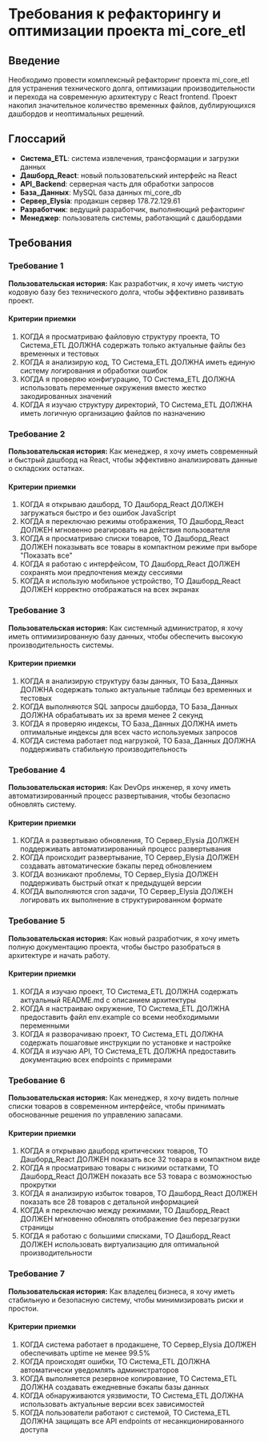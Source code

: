 # Требования к рефакторингу и оптимизации проекта mi_core_etl

## Введение

Необходимо провести комплексный рефакторинг проекта mi_core_etl для устранения технического долга, оптимизации производительности и перехода на современную архитектуру с React frontend. Проект накопил значительное количество временных файлов, дублирующихся дашбордов и неоптимальных решений.

## Глоссарий

- **Система_ETL**: система извлечения, трансформации и загрузки данных
- **Дашборд_React**: новый пользовательский интерфейс на React
- **API_Backend**: серверная часть для обработки запросов
- **База_Данных**: MySQL база данных mi_core_db
- **Сервер_Elysia**: продакшн сервер 178.72.129.61
- **Разработчик**: ведущий разработчик, выполняющий рефакторинг
- **Менеджер**: пользователь системы, работающий с дашбордами

## Требования

### Требование 1

**Пользовательская история:** Как разработчик, я хочу иметь чистую кодовую базу без технического долга, чтобы эффективно развивать проект.

#### Критерии приемки

1. КОГДА я просматриваю файловую структуру проекта, ТО Система_ETL ДОЛЖНА содержать только актуальные файлы без временных и тестовых
2. КОГДА я анализирую код, ТО Система_ETL ДОЛЖНА иметь единую систему логирования и обработки ошибок
3. КОГДА я проверяю конфигурацию, ТО Система_ETL ДОЛЖНА использовать переменные окружения вместо жестко закодированных значений
4. КОГДА я изучаю структуру директорий, ТО Система_ETL ДОЛЖНА иметь логичную организацию файлов по назначению

### Требование 2

**Пользовательская история:** Как менеджер, я хочу иметь современный и быстрый дашборд на React, чтобы эффективно анализировать данные о складских остатках.

#### Критерии приемки

1. КОГДА я открываю дашборд, ТО Дашборд_React ДОЛЖЕН загружаться быстро и без ошибок JavaScript
2. КОГДА я переключаю режимы отображения, ТО Дашборд_React ДОЛЖЕН мгновенно реагировать на действия пользователя
3. КОГДА я просматриваю списки товаров, ТО Дашборд_React ДОЛЖЕН показывать все товары в компактном режиме при выборе "Показать все"
4. КОГДА я работаю с интерфейсом, ТО Дашборд_React ДОЛЖЕН сохранять мои предпочтения между сессиями
5. КОГДА я использую мобильное устройство, ТО Дашборд_React ДОЛЖЕН корректно отображаться на всех экранах

### Требование 3

**Пользовательская история:** Как системный администратор, я хочу иметь оптимизированную базу данных, чтобы обеспечить высокую производительность системы.

#### Критерии приемки

1. КОГДА я анализирую структуру базы данных, ТО База_Данных ДОЛЖНА содержать только актуальные таблицы без временных и тестовых
2. КОГДА выполняются SQL запросы дашборда, ТО База_Данных ДОЛЖНА обрабатывать их за время менее 2 секунд
3. КОГДА я проверяю индексы, ТО База_Данных ДОЛЖНА иметь оптимальные индексы для всех часто используемых запросов
4. КОГДА система работает под нагрузкой, ТО База_Данных ДОЛЖНА поддерживать стабильную производительность

### Требование 4

**Пользовательская история:** Как DevOps инженер, я хочу иметь автоматизированный процесс развертывания, чтобы безопасно обновлять систему.

#### Критерии приемки

1. КОГДА я развертываю обновления, ТО Сервер_Elysia ДОЛЖЕН поддерживать автоматизированный процесс развертывания
2. КОГДА происходит развертывание, ТО Сервер_Elysia ДОЛЖЕН создавать автоматические бэкапы перед обновлением
3. КОГДА возникают проблемы, ТО Сервер_Elysia ДОЛЖЕН поддерживать быстрый откат к предыдущей версии
4. КОГДА выполняются cron задачи, ТО Сервер_Elysia ДОЛЖЕН логировать их выполнение в структурированном формате

### Требование 5

**Пользовательская история:** Как новый разработчик, я хочу иметь полную документацию проекта, чтобы быстро разобраться в архитектуре и начать работу.

#### Критерии приемки

1. КОГДА я изучаю проект, ТО Система_ETL ДОЛЖНА содержать актуальный README.md с описанием архитектуры
2. КОГДА я настраиваю окружение, ТО Система_ETL ДОЛЖНА предоставить файл env.example со всеми необходимыми переменными
3. КОГДА я разворачиваю проект, ТО Система_ETL ДОЛЖНА содержать пошаговые инструкции по установке и настройке
4. КОГДА я изучаю API, ТО Система_ETL ДОЛЖНА предоставить документацию всех endpoints с примерами

### Требование 6

**Пользовательская история:** Как менеджер, я хочу видеть полные списки товаров в современном интерфейсе, чтобы принимать обоснованные решения по управлению запасами.

#### Критерии приемки

1. КОГДА я открываю дашборд критических товаров, ТО Дашборд_React ДОЛЖЕН показать все 32 товара в компактном виде
2. КОГДА я просматриваю товары с низкими остатками, ТО Дашборд_React ДОЛЖЕН показать все 53 товара с возможностью прокрутки
3. КОГДА я анализирую избыток товаров, ТО Дашборд_React ДОЛЖЕН показать все 28 товаров с детальной информацией
4. КОГДА я переключаю между режимами, ТО Дашборд_React ДОЛЖЕН мгновенно обновлять отображение без перезагрузки страницы
5. КОГДА я работаю с большими списками, ТО Дашборд_React ДОЛЖЕН использовать виртуализацию для оптимальной производительности

### Требование 7

**Пользовательская история:** Как владелец бизнеса, я хочу иметь стабильную и безопасную систему, чтобы минимизировать риски и простои.

#### Критерии приемки

1. КОГДА система работает в продакшене, ТО Сервер_Elysia ДОЛЖЕН обеспечивать uptime не менее 99.5%
2. КОГДА происходят ошибки, ТО Система_ETL ДОЛЖНА автоматически уведомлять администраторов
3. КОГДА выполняется резервное копирование, ТО Система_ETL ДОЛЖНА создавать ежедневные бэкапы базы данных
4. КОГДА обнаруживаются уязвимости, ТО Система_ETL ДОЛЖНА использовать актуальные версии всех зависимостей
5. КОГДА пользователи работают с системой, ТО Система_ETL ДОЛЖНА защищать все API endpoints от несанкционированного доступа
